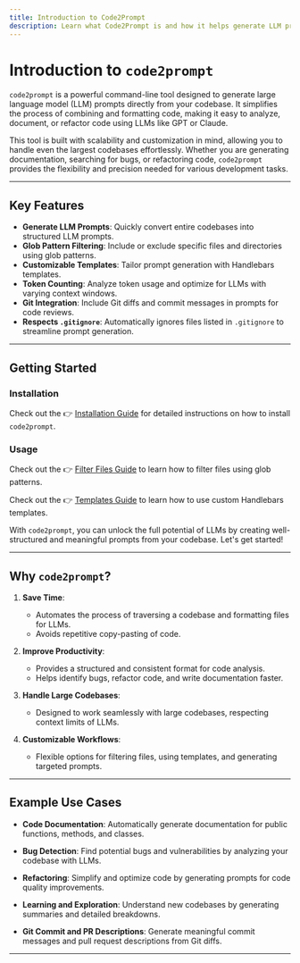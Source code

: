 ```yaml
---
title: Introduction to Code2Prompt
description: Learn what Code2Prompt is and how it helps generate LLM prompts from your codebase.
---
```


# Introduction to `code2prompt`

`code2prompt` is a powerful command-line tool designed to generate large language model (LLM) prompts directly from your codebase. It simplifies the process of combining and formatting code, making it easy to analyze, document, or refactor code using LLMs like GPT or Claude.

This tool is built with scalability and customization in mind, allowing you to handle even the largest codebases effortlessly. Whether you are generating documentation, searching for bugs, or refactoring code, `code2prompt` provides the flexibility and precision needed for various development tasks.

---

## Key Features

- **Generate LLM Prompts**: Quickly convert entire codebases into structured LLM prompts.
- **Glob Pattern Filtering**: Include or exclude specific files and directories using glob patterns.
- **Customizable Templates**: Tailor prompt generation with Handlebars templates.
- **Token Counting**: Analyze token usage and optimize for LLMs with varying context windows.
- **Git Integration**: Include Git diffs and commit messages in prompts for code reviews.
- **Respects `.gitignore`**: Automatically ignores files listed in `.gitignore` to streamline prompt generation.

---

## Getting Started

### Installation

Check out the 👉 [Installation Guide](../how_to/install.md) for detailed instructions on how to install `code2prompt`.

### Usage

Check out the 👉 [Filter Files Guide](../how_to/filter_files.md) to learn how to filter files using glob patterns.

Check out the 👉 [Templates Guide](../tutorials/templates.md) to learn how to use custom Handlebars templates.

With `code2prompt`, you can unlock the full potential of LLMs by creating well-structured and meaningful prompts from your codebase. Let's get started!

---

## Why `code2prompt`?

1. **Save Time**:
   - Automates the process of traversing a codebase and formatting files for LLMs.
   - Avoids repetitive copy-pasting of code.

2. **Improve Productivity**:
   - Provides a structured and consistent format for code analysis.
   - Helps identify bugs, refactor code, and write documentation faster.

3. **Handle Large Codebases**:
   - Designed to work seamlessly with large codebases, respecting context limits of LLMs.

4. **Customizable Workflows**:
   - Flexible options for filtering files, using templates, and generating targeted prompts.

---

## Example Use Cases

- **Code Documentation**:
  Automatically generate documentation for public functions, methods, and classes.

- **Bug Detection**:
  Find potential bugs and vulnerabilities by analyzing your codebase with LLMs.

- **Refactoring**:
  Simplify and optimize code by generating prompts for code quality improvements.

- **Learning and Exploration**:
  Understand new codebases by generating summaries and detailed breakdowns.

- **Git Commit and PR Descriptions**:
  Generate meaningful commit messages and pull request descriptions from Git diffs.

---
